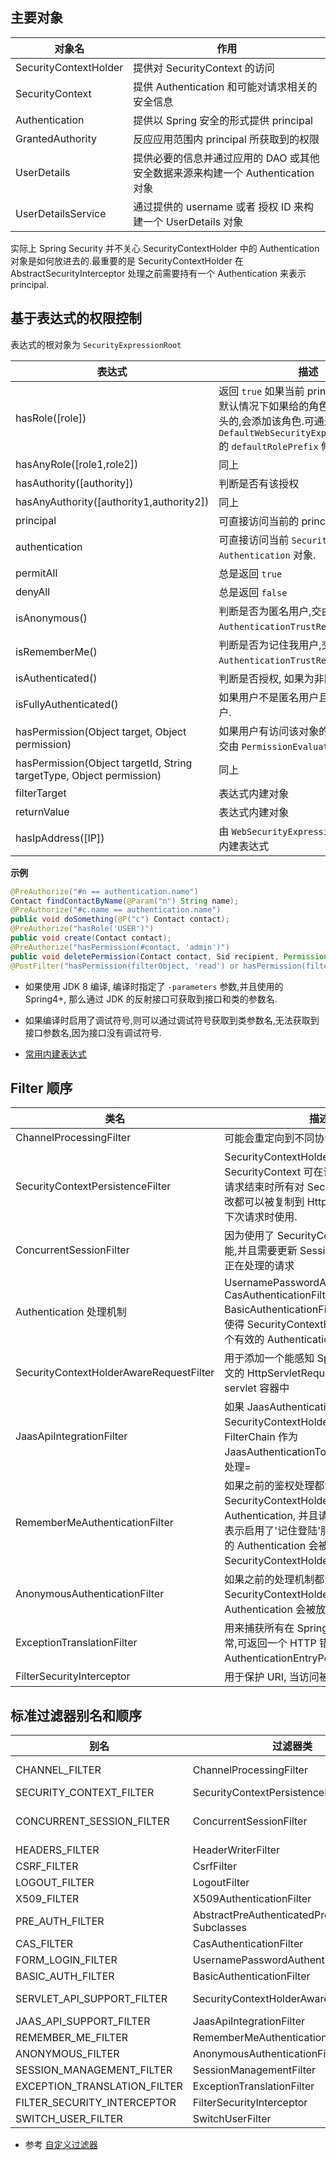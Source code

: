 
## 主要对象
对象名|作用
----|----
SecurityContextHolder | 提供对 SecurityContext 的访问
SecurityContext | 提供 Authentication 和可能对请求相关的安全信息
Authentication | 提供以 Spring 安全的形式提供 principal
GrantedAuthority | 反应应用范围内 principal 所获取到的权限
UserDetails | 提供必要的信息并通过应用的 DAO 或其他安全数据来源来构建一个 Authentication 对象
UserDetailsService | 通过提供的 username 或者 授权 ID 来构建一个 UserDetails 对象

实际上 Spring Security 并不关心 SecurityContextHolder 中的 Authentication 对象是如何放进去的.最重要的是 SecurityContextHolder 在 AbstractSecurityInterceptor 处理之前需要持有一个 Authentication 来表示 principal.

## 基于表达式的权限控制

表达式的根对象为 `SecurityExpressionRoot`

表达式|描述
----|----
hasRole([role])| 返回 `true` 如果当前 principle 有该角色.默认情况下如果给的角色不是 `ROLE_` 开头的,会添加该角色.可通过 `DefaultWebSecurityExpressionHandler` 的 `defaultRolePrefix` 修改
hasAnyRole([role1,role2])| 同上
hasAuthority([authority])| 判断是否有该授权
hasAnyAuthority([authority1,authority2])| 同上
principal| 可直接访问当前的 principle
authentication| 可直接访问当前 `SecurityContext` 中的 `Authentication` 对象.
permitAll| 总是返回 `true`
denyAll| 总是返回 `false`
isAnonymous()| 判断是否为匿名用户,交由 `AuthenticationTrustResolver` 判断
isRememberMe()| 判断是否为记住我用户,交由 `AuthenticationTrustResolver` 判断
isAuthenticated()| 判断是否授权, 如果为非匿名则返回 `true`
isFullyAuthenticated()| 如果用户不是匿名用户且不是记住我用户.
hasPermission(Object target, Object permission)| 如果用户有访问该对象的权限返回 `true`<br>交由 `PermissionEvaluator` 处理
hasPermission(Object targetId, String targetType, Object permission)| 同上
filterTarget | 表达式内建对象
returnValue | 表达式内建对象
hasIpAddress([IP])| 由 `WebSecurityExpressionRoot` 定义的内建表达式

__示例__

```java
@PreAuthorize("#n == authentication.name")
Contact findContactByName(@Param("n") String name);
@PreAuthorize("#c.name == authentication.name")
public void doSomething(@P("c") Contact contact);
@PreAuthorize("hasRole('USER')")
public void create(Contact contact);
@PreAuthorize("hasPermission(#contact, 'admin')")
public void deletePermission(Contact contact, Sid recipient, Permission permission);
@PostFilter("hasPermission(filterObject, 'read') or hasPermission(filterObject, 'admin')")
```

* 如果使用 JDK 8 编译, 编译时指定了 `-parameters` 参数,并且使用的 Spring4+, 那么通过 JDK 的反射接口可获取到接口和类的参数名.
* 如果编译时启用了调试符号,则可以通过调试符号获取到类参数名,无法获取到接口参数名,因为接口没有调试符号.

* [常用内建表达式](http://docs.spring.io/spring-security/site/docs/4.0.4.RELEASE/reference/htmlsingle/#el-common-built-in)

## Filter 顺序
类名|描述
----|----
ChannelProcessingFilter | 可能会重定向到不同协议
SecurityContextPersistenceFilter | SecurityContextHolder 的 SecurityContext 可在请求之前设置好, 在请求结束时所有对 SecurityContext 的修改都可以被复制到 HttpSession 中,以便于下次请求时使用.
ConcurrentSessionFilter | 因为使用了 SecurityContextHolder 的功能,并且需要更新 SessionRegistry 来反应正在处理的请求
Authentication 处理机制 |  UsernamePasswordAuthenticationFilter, CasAuthenticationFilter, BasicAuthenticationFilter 等<br>使得 SecurityContextHolder 中能包含一个有效的 Authentication 请求令牌
SecurityContextHolderAwareRequestFilter | 用于添加一个能感知 Spring Security 上下文的 HttpServletRequestWrapper 到 servlet 容器中
JaasApiIntegrationFilter | 如果 JaasAuthenticationToken 在 SecurityContextHolder 中,该 Filter 会将 FilterChain 作为 JaasAuthenticationToken 的 Subject 来处理=
RememberMeAuthenticationFilter | 如果之前的鉴权处理都没有为 SecurityContextHolder 设置一个有效的 Authentication, 并且请求中携带的 Cookie 表示启用了'记住登陆'服务, 那么一个相应的 Authentication 会被放到 SecurityContextHolder 中.
AnonymousAuthenticationFilter | 如果之前的处理机制都没更新 SecurityContextHolder,一个匿名 Authentication 会被放到那里.
ExceptionTranslationFilter | 用来捕获所有在 Spring Security 发生的异常,可返回一个 HTTP 错误相应或相应的 AuthenticationEntryPoint 会被启动.
FilterSecurityInterceptor | 用于保护 URI, 当访问被拒绝时抛出异常

## 标准过滤器别名和顺序
别名 | 过滤器类 | 命名空间和属性
----|----|----
CHANNEL_FILTER | ChannelProcessingFilter | http/intercept-url@requires-channel
SECURITY_CONTEXT_FILTER | SecurityContextPersistenceFilter | http
CONCURRENT_SESSION_FILTER | ConcurrentSessionFilter | session-management/concurrency-control
HEADERS_FILTER | HeaderWriterFilter | http/headers
CSRF_FILTER | CsrfFilter | http/csrf
LOGOUT_FILTER | LogoutFilter | http/logout
X509_FILTER | X509AuthenticationFilter | http/x509
PRE_AUTH_FILTER | AbstractPreAuthenticatedProcessingFilter Subclasses | N/A
CAS_FILTER | CasAuthenticationFilter | N/A
FORM_LOGIN_FILTER | UsernamePasswordAuthenticationFilter | http/form-login
BASIC_AUTH_FILTER | BasicAuthenticationFilter | http/http-basic
SERVLET_API_SUPPORT_FILTER | SecurityContextHolderAwareRequestFilter | http/@servlet-api-provision
JAAS_API_SUPPORT_FILTER | JaasApiIntegrationFilter | http/@jaas-api-provision
REMEMBER_ME_FILTER | RememberMeAuthenticationFilter | http/remember-me
ANONYMOUS_FILTER | AnonymousAuthenticationFilter | http/anonymous
SESSION_MANAGEMENT_FILTER | SessionManagementFilter | session-management
EXCEPTION_TRANSLATION_FILTER | ExceptionTranslationFilter | http
FILTER_SECURITY_INTERCEPTOR | FilterSecurityInterceptor | http
SWITCH_USER_FILTER | SwitchUserFilter | N/A

* 参考 [自定义过滤器](http://docs.spring.io/spring-security/site/docs/current/reference/htmlsingle/#ns-custom-filters)
